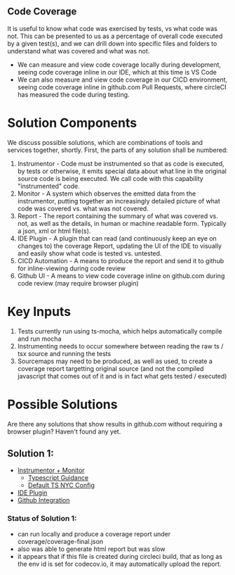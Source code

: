 Code Coverage
-------------

It is useful to know what code was exercised by tests, vs what code was not. This can be presented to us
as a percentage of overall code executed by a given test(s), and we can drill down into specific files and
folders to understand what was covered and what was not.

- We can measure and view code coverage locally during development, seeing code coverage inline in our IDE,
  which at this time is VS Code
- We can also measure and view code coverage in our CICD environment, seeing code coverage inline in github.com
  Pull Requests, where circleCI has measured the code during testing.

# Solution Components

We discuss possible solutions, which are combinations of tools and services together, shortly. First, the parts of
any solution shall be numbered:

1. Instrumentor - Code must be instrumented so that as code is executed, by tests or otherwise, it emits special 
   data about what line in the original source code is being executed. We call code with this capability 
   "instrumented" code. 
2. Monitor - A system which observes the emitted data from the instrumentor, putting together an increasingly
   detailed picture of what code was covered vs. what was not covered.
3. Report - The report containing the summary of what was covered vs. not, as well as the details, in human or
   machine readable form. Typically a json, xml or html file(s).
4. IDE Plugin - A plugin that can read (and continuously keep an eye on changes to) the coverage Report, updating
   the UI of the IDE to visually and easily show what code is tested vs. untested.
5. CICD Automation - A means to produce the report and send it to github for inline-viewing during code review
6. Github UI - A means to view code coverage inline on github.com during code review (may require browser plugin)

# Key Inputs

1. Tests currently run using ts-mocha, which helps automatically compile and run mocha
2. Instrumenting needs to occur somewhere between reading the raw ts / tsx source and running the tests
3. Sourcemaps may need to be produced, as well as used, to create a coverage report targetting original source
   (and not the compiled javascript that comes out of it and is in fact what gets tested / executed)

# Possible Solutions

Are there any solutions that show results in github.com without requiring a browser plugin? Haven't found any yet.

## Solution 1:

- [Instrumentor + Monitor](https://github.com/istanbuljs/nyc)
    - [Typescript Guidance](https://github.com/istanbuljs/nyc#typescript-projects)
    - [Default TS NYC Config](https://www.npmjs.com/package/@istanbuljs/nyc-config-typescript)
- [IDE Plugin](https://marketplace.visualstudio.com/items?itemName=brainfit.vscode-coverage-highlighter)
- [Github Integration](https://codecov.io/gh/heartpoints/heartpoints.org)

### Status of Solution 1:

- can run locally and produce a coverage report under coverage/coverage-final.json
- also was able to generate html report but was slow
- it appears that if this file is created during circleci build, that as long as the env id is set for codecov.io,
  it may automatically upload the report.